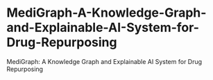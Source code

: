 # MediGraph-A-Knowledge-Graph-and-Explainable-AI-System-for-Drug-Repurposing
MediGraph: A Knowledge Graph and Explainable AI System for Drug Repurposing
